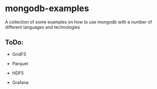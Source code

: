 # mongodb-examples

A collection of some examples on how to use mongodb with a number of different languages and technologies

## ToDo:

- GridFS
- Parquet
- HDF5

- Grafana
